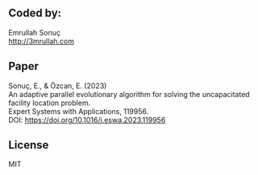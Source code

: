 ## Coded by:   
Emrullah Sonuç <br>
http://3mrullah.com <br>

## Paper
Sonuç, E., & Özcan, E. (2023) <br>
An adaptive parallel evolutionary algorithm for solving the uncapacitated facility location problem.  <br>
Expert Systems with Applications, 119956. <br>
DOI: https://doi.org/10.1016/j.eswa.2023.119956 

## License
MIT

